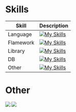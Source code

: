 # Skills
| Skill | Description |
| --- | --- |
| Language | [![My Skills](https://skillicons.dev/icons?i=php,js,typescript,swift,python)](https://skillicons.dev) |
| Flamework | [![My Skills](https://skillicons.dev/icons?i=laravel,nestjs)](https://skillicons.dev) |
| Library | [![My Skills](https://skillicons.dev/icons?i=jquery)](https://skillicons.dev) |
| DB | [![My Skills](https://skillicons.dev/icons?i=postgresql,mysql)](https://skillicons.dev) |
| Other | [![My Skills](https://skillicons.dev/icons?i=nodejs,docker,prisma,graphql)](https://skillicons.dev) |

# Other
<a href="https://github.com/anuraghazra/github-readme-stats">
  <img align="left" src="https://github-readme-stats.vercel.app/api?username=sasamario&count_private=true&show_icons=true" /> 
</a>
<a href="https://github.com/anuraghazra/github-readme-stats">
  <img align="left" src="https://github-readme-stats.vercel.app/api/top-langs/?username=sasamario&layout=compact" />
</a>

